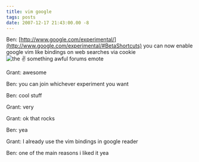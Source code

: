 ```yaml
---
title: vim google
tags: posts
date: 2007-12-17 21:43:00.00 -8
---
```


Ben: [http://www.google.com/experimental/](http://www.google.com/experimental/#BetaShortcuts) you can now enable google vim like bindings on web searches via cookie ![the :v: something awful forums emote](/images/emot-v.gif)

Grant: awesome

Ben: you can join whichever experiment you want

Ben: cool stuff

Grant: very

Grant: ok that rocks

Ben: yea

Grant: I already use the vim bindings in google reader

Ben: one of the main reasons i liked it yea
